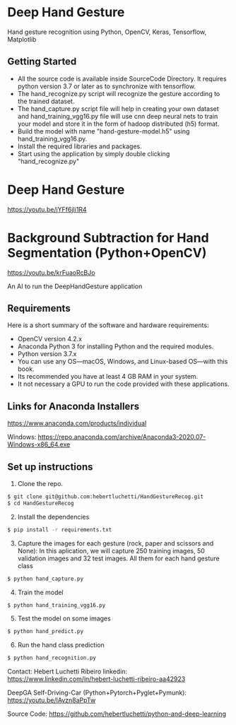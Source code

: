 # Deep Hand Gesture 
Hand gesture recognition using Python, OpenCV, Keras, Tensorflow, Matplotlib

## Getting Started
* All the source code is available inside SourceCode Directory. It requires python version 3.7 or later as to synchronize with tensorflow.
* The hand_recognize.py script will recognize the gesture according to the trained dataset.
* The hand_capture.py script file will help in creating your own dataset and hand_training_vgg16.py file 
  will use cnn deep neural nets to train your model and store it in the form of hadoop distributed (h5) format.
* Build the model with name "hand-gesture-model.h5" using hand_training_vgg16.py.
* Install the required libraries and packages.
* Start using the application by simply double clicking "hand_recognize.py"

# Deep Hand Gesture
https://youtu.be/jYFf6jli1R4

# Background Subtraction for Hand Segmentation (Python+OpenCV)
https://youtu.be/krFuaoRcBJo

An AI to run the DeepHandGesture application

## Requirements
Here is a short summary of the software and hardware requirements:
- OpenCV version 4.2.x 
- Anaconda Python 3 for installing Python and the required modules.
- Python version 3.7.x
- You can use any OS—macOS, Windows, and Linux-based OS—with this book.
- Its recommended you have at least 4 GB RAM in your system.
- It not necessary a GPU to run the code provided with these applications.

## Links for Anaconda Installers
https://www.anaconda.com/products/individual

Windows: https://repo.anaconda.com/archive/Anaconda3-2020.07-Windows-x86_64.exe

## Set up instructions
1. Clone the repo.
```sh
$ git clone git@github.com:hebertluchetti/HandGestureRecog.git
$ cd HandGestureRecog
```

2. Install the dependencies
```sh
$ pip install -r requirements.txt
```

3. Capture the images for each gesture (rock, paper and scissors and None):
In this aplication, we will capture 250 training images,
50 validation images and 32 test images. All them for each hand gesture class
```sh
$ python hand_capture.py
```

4. Train the model
```sh
$ python hand_training_vgg16.py
```

5. Test the model on some images
```sh
$ python hand_predict.py
```

6. Run the hand class prediction
```sh
$ python hand_recognition.py
```
Contact: Hebert Luchetti Ribeiro
linkedin: https://www.linkedin.com/in/hebert-luchetti-ribeiro-aa42923

DeepGA Self-Driving-Car (Python+Pytorch+Pyglet+Pymunk): 
https://youtu.be/IAyzn8aPpTw

Source Code:
https://github.com/hebertluchetti/python-and-deep-learning

